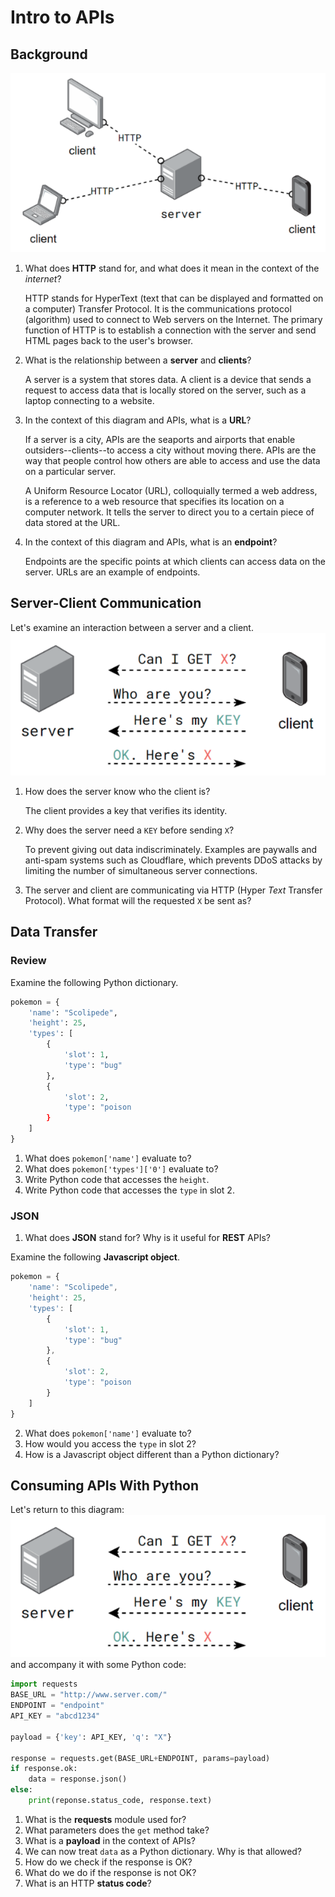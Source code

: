 # Intro to APIs
## Background
![Several clients connect to a server via HTTP](assets/img/server_clients.png)
1. What does **HTTP** stand for, and what does it mean in the context of the _internet_?

    HTTP stands for HyperText (text that can be displayed and formatted on a computer) Transfer Protocol. It is the communications protocol (algorithm) used to connect to Web servers on the Internet. The primary function of HTTP is to establish a connection with the server and send HTML pages back to the user's browser.

2. What is the relationship between a **server** and **clients**?

    A server is a system that stores data. A client is a device that sends a request to access data that is locally stored on the server, such as a laptop connecting to a website.

3. In the context of this diagram and APIs, what is a **URL**?

    If a server is a city, APIs are the seaports and airports that enable outsiders--clients--to access a city without moving there. APIs are the way that people control how others are able to access and use the data on a particular server.
    
    A Uniform Resource Locator (URL), colloquially termed a web address, is a reference to a web resource that specifies its location on a computer network. It tells the server to direct you to a certain piece of data stored at the URL.

4. In the context of this diagram and APIs, what is an **endpoint**?

    Endpoints are the specific points at which clients can access data on the server. URLs are an example of endpoints.

## Server-Client Communication
Let's examine an interaction between a server and a client.
![A client sends a GET request to a server, who provides the item after authenticating the client](assets/img/server_client.png)
1. How does the server know who the client is?

    The client provides a key that verifies its identity.

2. Why does the server need a `KEY` before sending `X`?

    To prevent giving out data indiscriminately. Examples are paywalls and anti-spam systems such as Cloudflare, which prevents DDoS attacks by limiting the number of simultaneous server connections.

3. The server and client are communicating via HTTP (Hyper _Text_ Transfer Protocol). What format will the requested `X` be sent as?

    

## Data Transfer
### Review
Examine the following Python dictionary.
```py
pokemon = {
    'name': "Scolipede",
    'height': 25,
    'types': [
        {
            'slot': 1,
            'type': "bug"
        },
        {
            'slot': 2,
            'type': "poison
        }
    ]
}
```
1. What does `pokemon['name']` evaluate to?
2. What does `pokemon['types']['0']` evaluate to?
3. Write Python code that accesses the `height`.
4. Write Python code that accesses the `type` in slot 2.

### JSON
1. What does **JSON** stand for? Why is it useful for **REST** APIs?

Examine the following **Javascript object**.
```js
pokemon = {
    'name': "Scolipede",
    'height': 25,
    'types': [
        {
            'slot': 1,
            'type': "bug"
        },
        {
            'slot': 2,
            'type': "poison
        }
    ]
}
```

2. What does `pokemon['name']` evaluate to?
3. How would you access the `type` in slot 2?
4. How is a Javascript object different than a Python dictionary?

## Consuming APIs With Python
Let's return to this diagram:  
![A client sends a GET request to a server, who provides the item after authenticating the client](assets/img/server_client.png)  
and accompany it with some Python code:
```python
import requests
BASE_URL = "http://www.server.com/"
ENDPOINT = "endpoint"
API_KEY = "abcd1234"

payload = {'key': API_KEY, 'q': "X"}

response = requests.get(BASE_URL+ENDPOINT, params=payload)
if response.ok:
    data = response.json()
else:
    print(reponse.status_code, response.text)
```

1. What is the **requests** module used for?
2. What parameters does the `get` method take?
3. What is a **payload** in the context of APIs?
4. We can now treat `data` as a Python dictionary. Why is that allowed?
5. How do we check if the response is OK?
6. What do we do if the response is not OK?
7. What is an HTTP **status code**?
